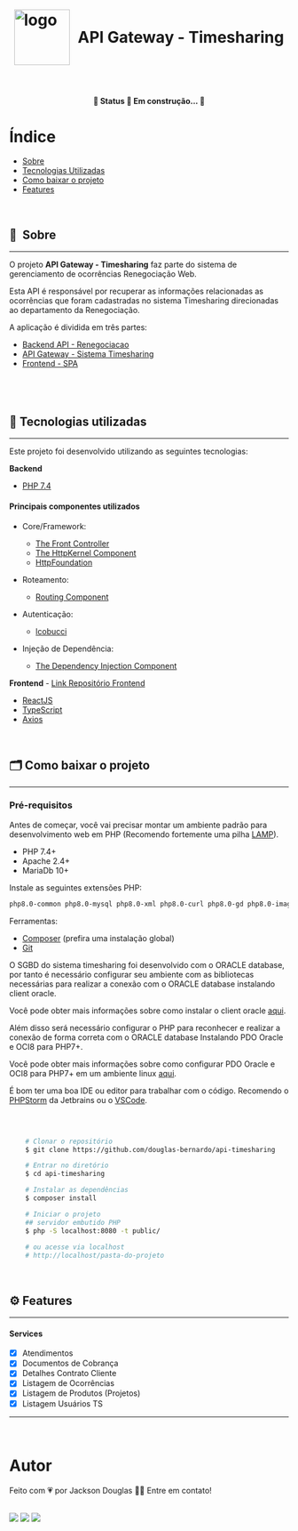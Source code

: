 <h1 style="display: flex; align-items: center; justify-content: center;" class="logo">
    <img width="100" style="margin-right: 15px;" src="https://ik.imagekit.io/rcjzrqiiqm7/logo_vacation_wyhJXU5a0.svg?updatedAt=1629735371452" alt="logo">
  API Gateway - Timesharing
</h1>

&nbsp;

<h4 align="center">
	🚧  Status 🚀 Em construção...  🚧
</h4>

# Índice

- [Sobre](#-sobre)
- [Tecnologias Utilizadas](#-tecnologias-utilizadas)
- [Como baixar o projeto](#-como-baixar-o-projeto)
- [Features](#-features)


&nbsp;


## 🔖&nbsp; Sobre

---
O projeto **API Gateway - Timesharing** faz parte do sistema de gerenciamento de ocorrências Renegociação Web. 

Esta API é responsável por recuperar as informações relacionadas as ocorrências que foram cadastradas no sistema Timesharing
direcionadas ao departamento da Renegociação.

A aplicação é dividida em três partes:
- [Backend API - Renegociacao](https://github.com/douglas-bernardo/app-renegociacao)
- [API Gateway - Sistema Timesharing](https://github.com/douglas-bernardo/api-timesharing)
- [Frontend - SPA](https://github.com/douglas-bernardo/renegociacao-web)

&nbsp;
---

## 🚀 Tecnologias utilizadas

---
Este projeto foi desenvolvido utilizando as seguintes tecnologias:

**Backend**
- [PHP 7.4](https://www.php.net)

#### Principais componentes utilizados

- Core/Framework:
    - [The Front Controller](https://symfony.com/doc/current/create_framework/front_controller.html)
    - [The HttpKernel Component](https://symfony.com/doc/current/create_framework/http_kernel_controller_resolver.html)
    - [HttpFoundation](https://symfony.com/doc/current/create_framework/http_foundation.html)

- Roteamento:
    - [Routing Component](https://symfony.com/doc/current/create_framework/routing.html)

- Autenticação:
    - [lcobucci](https://github.com/lcobucci/jwt)

- Injeção de Dependência:
    - [The Dependency Injection Component](https://symfony.com/doc/current/create_framework/dependency_injection.html)

**Frontend** - [Link Repositório Frontend](https://github.com/douglas-bernardo/app-renegociacao)
- [ReactJS](https://reactjs.org)
- [TypeScript](https://www.typescriptlang.org/)
- [Axios](https://github.com/axios/axios)

&nbsp;

## 🗂 Como baixar o projeto

---
### Pré-requisitos
Antes de começar, você vai precisar montar um ambiente padrão para desenvolvimento web em PHP (Recomendo fortemente uma pilha [LAMP](https://www.digitalocean.com/community/tutorials/how-to-install-linux-apache-mysql-php-lamp-stack-on-ubuntu-20-04-pt)).
- PHP 7.4+
- Apache 2.4+
- MariaDb 10+

Instale as seguintes extensões PHP:
```bash
php8.0-common php8.0-mysql php8.0-xml php8.0-curl php8.0-gd php8.0-imagick php8.0-cli php8.0-dev php8.0-imap php8.0-mbstring php8.0-opcache php8.0-soap php8.0-zip php8.0-intl
```

Ferramentas:
- [Composer](https://getcomposer.org/) (prefira uma instalação global)
- [Git](https://git-scm.com/)

O SGBD do sistema timesharing foi desenvolvido com o ORACLE database, por tanto é necessário configurar seu ambiente com
as bibliotecas necessárias para realizar a conexão com o ORACLE database instalando client oracle. 

Você pode obter mais informações sobre como instalar o client oracle [aqui](https://www.oracle.com/br/database/technologies/instant-client/linux-x86-64-downloads.html#ic_x64_inst).

Além disso será necessário configurar o PHP para reconhecer e realizar a conexão de forma correta com o ORACLE database
Instalando PDO Oracle e OCI8 para PHP7+. 

Você pode obter mais informações sobre como configurar PDO Oracle e OCI8 para PHP7+ em um ambiente
linux [aqui](https://rosemberg.net.br/pt/instalando-pdo-oracle-e-oci8-do-php7-no-ubuntumint-oracle-11-2).

É bom ter uma boa IDE ou editor para trabalhar com o código. 
Recomendo o [PHPStorm](https://www.jetbrains.com/pt-br/phpstorm/) da Jetbrains ou o [VSCode](https://code.visualstudio.com/).

&nbsp;

```bash

    # Clonar o repositório
    $ git clone https://github.com/douglas-bernardo/api-timesharing

    # Entrar no diretório
    $ cd api-timesharing

    # Instalar as dependências
    $ composer install

    # Iniciar o projeto
    ## servidor embutido PHP
    $ php -S localhost:8080 -t public/
    
    # ou acesse via localhost
    # http://localhost/pasta-do-projeto
```

&nbsp;

## ⚙️ Features

---

#### Services
- [x] Atendimentos
- [x] Documentos de Cobrança
- [x] Detalhes Contrato Cliente
- [x] Listagem de Ocorrências
- [x] Listagem de Produtos (Projetos)
- [x] Listagem Usuários TS

---

&nbsp;

# Autor

<p>
  Feito com 💗 por Jackson Douglas 👋🏽 Entre em contato!
</p>

<br/>
<div>
  <a href = "mailto:jkdouglas21@gmail.com"><img src="https://img.shields.io/badge/-Gmail-%23333?style=for-the-badge&logo=gmail&logoColor=white" target="_blank"></a>
  <a href="https://www.linkedin.com/in/douglas-bernardo" target="_blank"><img src="https://img.shields.io/badge/-LinkedIn-%230077B5?style=for-the-badge&logo=linkedin&logoColor=white" target="_blank"></a>
  <a href="https://twitter.com/jkdouglas21" target="_blank"><img src="https://img.shields.io/badge/Twitter-1DA1F2?style=for-the-badge&logo=twitter&logoColor=white" target="_blank"></a>
</div>
